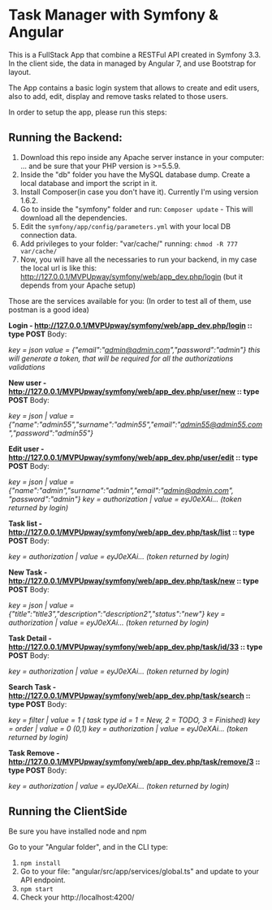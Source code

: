 # Task Manager with Symfony & Angular

This is a FullStack App that combine a RESTFul API created in Symfony 3.3. In the client side, the data in managed by Angular 7, and use Bootstrap for layout.

The App contains a basic login system that allows to create and edit users, also to add, edit, display and remove tasks related to those users.


In order to setup the app, please run this steps:

## Running the Backend:

1. Download this repo inside any Apache server instance in your computer: ... and be sure that your PHP version is >=5.5.9.
2. Inside the "db" folder you have the MySQL database dump. Create a local database and import the script in it.
3. Install Composer(in case you don't have it). Currently I'm using version 1.6.2.
4. Go to inside the "symfony" folder and run: `Composer update` - This will download all the dependencies.
5. Edit the `symfony/app/config/parameters.yml` with your local DB connection data.
6. Add privileges to your folder: "var/cache/" running: `chmod -R 777 var/cache/`
7. Now, you will have all the necessaries to run your backend, in my case the local url is like this: http://127.0.0.1/MVPUpway/symfony/web/app_dev.php/login (but it depends from your Apache setup)

Those are the services available for you:
(In order to test all of them, use postman is a good idea)

**Login - http://127.0.0.1/MVPUpway/symfony/web/app_dev.php/login :: type POST**
Body:

*key = json
value = {"email":"admin@admin.com","password":"admin"}
this will generate a token, that will be required for all the authorizations validations*

**New user - http://127.0.0.1/MVPUpway/symfony/web/app_dev.php/user/new  :: type POST**
Body:

*key = json | value = {"name":"admin55","surname":"admin55","email":"admin55@admin55.com","password":"admin55"}*

**Edit user - http://127.0.0.1/MVPUpway/symfony/web/app_dev.php/user/edit  :: type POST**
Body:

*key = json | value = {"name":"admin","surname":"admin","email":"admin@admin.com", "password":"admin"}
key = authorization | value = eyJ0eXAi... (token returned by login)*

**Task list - http://127.0.0.1/MVPUpway/symfony/web/app_dev.php/task/list  :: type POST**
Body:

*key = authorization | value = eyJ0eXAi... (token returned by login)*

**New Task - http://127.0.0.1/MVPUpway/symfony/web/app_dev.php/task/new  :: type POST**
Body:

*key = json | value = {"title":"title3","description":"description2","status":"new"}
key = authorization | value = eyJ0eXAi... (token returned by login)*

**Task Detail - http://127.0.0.1/MVPUpway/symfony/web/app_dev.php/task/id/33  :: type POST**
Body:

*key = authorization | value = eyJ0eXAi... (token returned by login)*

**Search Task - http://127.0.0.1/MVPUpway/symfony/web/app_dev.php/task/search  :: type POST**
Body:

*key = filter | value = 1 ( task type id = 1 = New, 2 = TODO, 3 = Finished)
key = order | value = 0 (0,1)
key = authorization | value = eyJ0eXAi... (token returned by login)*

**Task Remove - http://127.0.0.1/MVPUpway/symfony/web/app_dev.php/task/remove/3  :: type POST**
Body:

*key = authorization | value = eyJ0eXAi... (token returned by login)*


## Running the ClientSide

Be sure you have installed node and npm

Go to your "Angular folder", and in the CLI type:

1. `npm install`
2. Go to your file: "angular/src/app/services/global.ts" and update to your API endpoint.
3. `npm start`
4. Check your http://localhost:4200/
